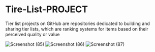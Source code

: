 # Tire-List-PROJECT
Tier list projects on GitHub are repositories dedicated to building and sharing tier lists, which are ranking systems for items based on their perceived quality or value

![Screenshot (85)](https://github.com/user-attachments/assets/f0359ec4-1edc-443c-bcc7-97f06fd46fbc)
![Screenshot (86)](https://github.com/user-attachments/assets/12d06437-69a8-404b-93e0-3fe1ce66abf9)
![Screenshot (87)](https://github.com/user-attachments/assets/92921965-7454-4cd8-b9b7-40a1b16b5726)


